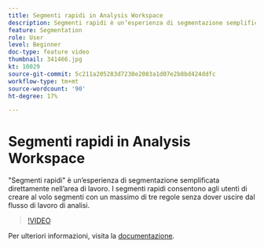 ```yaml
---
title: Segmenti rapidi in Analysis Workspace
description: Segmenti rapidi è un’esperienza di segmentazione semplificata direttamente nell’area di lavoro. I segmenti rapidi consentono agli utenti di creare al volo segmenti con un massimo di tre regole senza dover uscire dal flusso di lavoro di analisi.
feature: Segmentation
role: User
level: Beginner
doc-type: feature video
thumbnail: 341466.jpg
kt: 10029
source-git-commit: 5c211a205283d7238e2083a1d07e2b8bd424ddfc
workflow-type: tm+mt
source-wordcount: '90'
ht-degree: 17%

---
```



# Segmenti rapidi in Analysis Workspace

&quot;Segmenti rapidi&quot; è un’esperienza di segmentazione semplificata direttamente nell’area di lavoro. I segmenti rapidi consentono agli utenti di creare al volo segmenti con un massimo di tre regole senza dover uscire dal flusso di lavoro di analisi.

>[!VIDEO](https://video.tv.adobe.com/v/341466/?quality=12&learn=on)

Per ulteriori informazioni, visita la [documentazione](https://experienceleague.adobe.com/docs/analytics/analyze/analysis-workspace/components/segments/quick-segments.html?lang=it).

